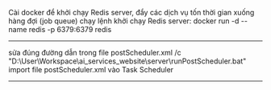Cài docker để khởi chạy Redis server, đẩy các dịch vụ tốn thời gian xuống hàng đợi (job queue)
chạy lệnh khởi chạy Redis server: docker run -d --name redis -p 6379:6379 redis

---

sửa đúng đường dẫn trong file postScheduler.xml
<Arguments>/c "D:\User\Workspace\ai_services_website\server\runPostScheduler.bat"</Arguments>
import file postScheduler.xml vào Task Scheduler

---
